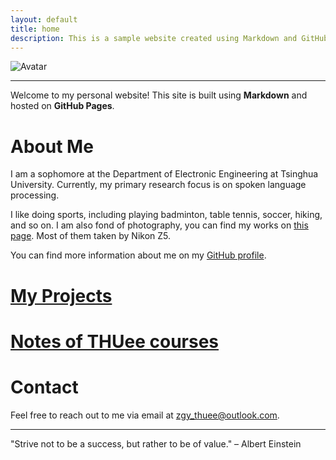 ```yaml
---
layout: default
title: home
description: This is a sample website created using Markdown and GitHub Pages.
---
```


<img src="/assets/images/profile.jpg" alt="Avatar" class="avatar">

---

Welcome to my personal website! This site is built using **Markdown** and hosted on **GitHub Pages**.


# About Me

I am a sophomore at the Department of Electronic Engineering at Tsinghua University. Currently, my primary research focus is on spoken language processing.

I like doing sports, including playing badminton, table tennis, soccer, hiking, and so on. I am also fond of photography, you can find my works on [this page](photography.md). Most of them taken by Nikon Z5.

You can find more information about me on my [GitHub profile](https://github.com/z-gy).

# [My Projects](projects.md)

# [Notes of THUee courses](course_notes.md)

# Contact

Feel free to reach out to me via email at [zgy_thuee@outlook.com](mailto:zgy_thuee@outlook.com).

---

<footer>
  <p>"Strive not to be a success, but rather to be of value." – Albert Einstein</p>
</footer>

